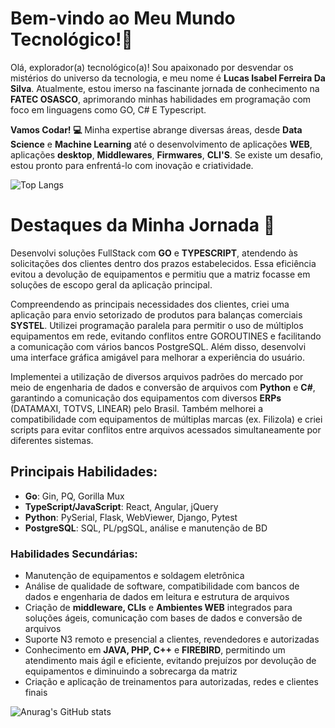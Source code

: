 # Bem-vindo ao Meu Mundo Tecnológico!🚀

Olá, explorador(a) tecnológico(a)! Sou apaixonado por desvendar os mistérios do universo da tecnologia, e meu nome é **Lucas Isabel Ferreira Da Silva**. Atualmente, estou imerso na fascinante jornada de conhecimento na **FATEC OSASCO**, aprimorando minhas habilidades em programação com foco em linguagens como GO, C# E Typescript. 

**Vamos Codar! 💻** Minha expertise abrange diversas áreas, desde **Data Science** e **Machine Learning** até o desenvolvimento de aplicações **WEB**, aplicações **desktop**, **Middlewares**, **Firmwares**, **CLI'S**. Se existe um desafio, estou pronto para enfrentá-lo com inovação e criatividade.

![Top Langs](https://github-readme-stats.vercel.app/api/top-langs/?username=lucasbyte&layout=compact&theme=radical)

# Destaques da Minha Jornada 🌟
Desenvolvi soluções FullStack com **GO** e **TYPESCRIPT**, atendendo às solicitações dos clientes dentro dos prazos estabelecidos. Essa eficiência evitou a devolução de equipamentos e permitiu que a matriz focasse em soluções de escopo geral da aplicação principal.

Compreendendo as principais necessidades dos clientes, criei uma aplicação para envio setorizado de produtos para balanças comerciais **SYSTEL**. Utilizei programação paralela para permitir o uso de múltiplos equipamentos em rede, evitando conflitos entre GOROUTINES e facilitando a comunicação com vários bancos PostgreSQL. Além disso, desenvolvi uma interface gráfica amigável para melhorar a experiência do usuário.

Implementei a utilização de diversos arquivos padrões do mercado por meio de engenharia de dados e conversão de arquivos com **Python** e **C#**, garantindo a comunicação dos equipamentos com diversos **ERPs** (DATAMAXI, TOTVS, LINEAR) pelo Brasil. Também melhorei a compatibilidade com equipamentos de múltiplas marcas (ex. Filizola) e criei scripts para evitar conflitos entre arquivos acessados simultaneamente por diferentes sistemas.

## Principais Habilidades:

- **Go**: Gin, PQ, Gorilla Mux
- **TypeScript/JavaScript**: React, Angular, jQuery
- **Python**: PySerial, Flask, WebViewer, Django, Pytest
- **PostgreSQL**: SQL, PL/pgSQL, análise e manutenção de BD

### Habilidades Secundárias:

- Manutenção de equipamentos e soldagem eletrônica
- Análise de qualidade de software, compatibilidade com bancos de dados e engenharia de dados em leitura e estrutura de arquivos
- Criação de **middleware, CLIs** e **Ambientes WEB** integrados para soluções ágeis, comunicação com bases de dados e conversão de arquivos
- Suporte N3 remoto e presencial a clientes, revendedores e autorizadas
- Conhecimento em **JAVA, PHP, C++** e **FIREBIRD**, permitindo um atendimento mais ágil e eficiente, evitando prejuízos por devolução de equipamentos e diminuindo a sobrecarga da matriz
- Criação e aplicação de treinamentos para autorizadas, redes e clientes finais

![Anurag's GitHub stats](https://github-readme-stats.vercel.app/api?username=lucasbyte&show_icons=true&theme=radical) 

